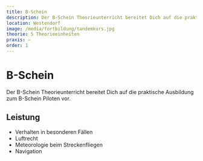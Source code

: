 ```yaml
---
title: B-Schein
description: Der B-Schein Theorieunterricht bereitet Dich auf die praktische Ausbildung zum B-Schein Piloten vor. Es werden die Fächer Verhalten in besonderen Fällen, Luftrecht, Meteorologie beim Streckenfliegen und Navigation besprochen.
location: Westendorf
image: /media/fortbildung/tandemkurs.jpg
theorie: 5 Theorieeinheiten
praxis: –
order: 1
---
```


# B-Schein

Der B-Schein Theorieunterricht bereitet Dich auf die praktische Ausbildung zum B-Schein Piloten vor. 

## Leistung

* Verhalten in besonderen Fällen
* Luftrecht
* Meteorologie beim Streckenfliegen
* Navigation
